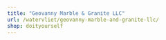 ```yaml
---
title: "Geovanny Marble & Granite LLC"
url: /watervliet/geovanny-marble-and-granite-llc/
shop: doityourself
---
```

